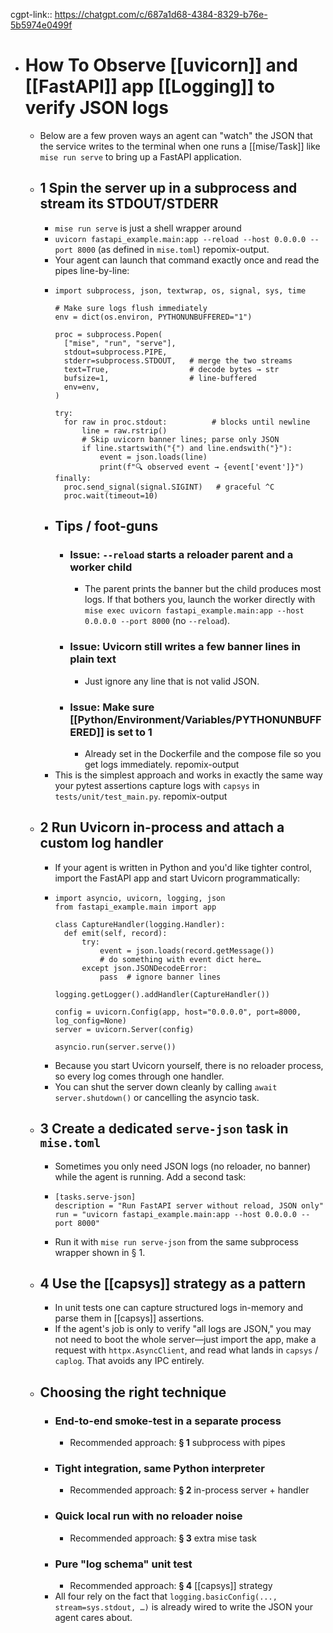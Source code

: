 cgpt-link:: https://chatgpt.com/c/687a1d68-4384-8329-b76e-5b5974e0499f

- # How To Observe [[uvicorn]] and [[FastAPI]] app [[Logging]] to verify JSON logs
	- Below are a few proven ways an agent can "watch" the JSON that the service writes to the terminal when one runs a [[mise/Task]] like `mise run serve` to bring up a FastAPI application.
	- ## 1 Spin the server up in a subprocess and stream its STDOUT/STDERR
		- `mise run serve` is just a shell wrapper around
		- `uvicorn fastapi_example.main:app --reload --host 0.0.0.0 --port 8000` (as defined in `mise.toml`) repomix-output.
		- Your agent can launch that command exactly once and read the pipes line-by-line:
		- ~~~
		  import subprocess, json, textwrap, os, signal, sys, time
		  
		  # Make sure logs flush immediately
		  env = dict(os.environ, PYTHONUNBUFFERED="1")
		  
		  proc = subprocess.Popen(
		    ["mise", "run", "serve"],
		    stdout=subprocess.PIPE,
		    stderr=subprocess.STDOUT,   # merge the two streams
		    text=True,                  # decode bytes → str
		    bufsize=1,                  # line-buffered
		    env=env,
		  )
		  
		  try:
		    for raw in proc.stdout:          # blocks until newline
		        line = raw.rstrip()
		        # Skip uvicorn banner lines; parse only JSON
		        if line.startswith("{") and line.endswith("}"):
		            event = json.loads(line)
		            print(f"🔍 observed event → {event['event']}")
		  finally:
		    proc.send_signal(signal.SIGINT)   # graceful ^C
		    proc.wait(timeout=10)
		  ~~~
		- ## Tips / foot-guns
			- ### Issue: `--reload` starts a **reloader parent** and a **worker child**
				- The parent prints the banner but the child produces most logs. If that bothers you, launch the worker directly with `mise exec uvicorn fastapi_example.main:app --host 0.0.0.0 --port 8000` (no `--reload`).
			- ### Issue: Uvicorn still writes a few banner lines in plain text
				- Just ignore any line that is not valid JSON.
			- ### Issue: Make sure  [[Python/Environment/Variables/PYTHONUNBUFFERED]] is set to 1
				- Already set in the Dockerfile and the compose file so you get logs immediately. repomix-output
		- This is the simplest approach and works in exactly the same way your pytest assertions capture logs with `capsys` in `tests/unit/test_main.py`. repomix-output
	- ## 2 Run Uvicorn **in-process** and attach a custom log handler
		- If your agent is written in Python and you'd like tighter control, import the FastAPI app and start Uvicorn programmatically:
		- ~~~
		  import asyncio, uvicorn, logging, json
		  from fastapi_example.main import app
		  
		  class CaptureHandler(logging.Handler):
		    def emit(self, record):
		        try:
		            event = json.loads(record.getMessage())
		            # do something with event dict here…
		        except json.JSONDecodeError:
		            pass  # ignore banner lines
		  
		  logging.getLogger().addHandler(CaptureHandler())
		  
		  config = uvicorn.Config(app, host="0.0.0.0", port=8000, log_config=None)
		  server = uvicorn.Server(config)
		  
		  asyncio.run(server.serve())
		  ~~~
		- Because you start Uvicorn yourself, there is no reloader process, so every log comes through one handler.
		- You can shut the server down cleanly by calling `await server.shutdown()` or cancelling the asyncio task.
	- ## 3 Create a dedicated **`serve-json`** task in `mise.toml`
		- Sometimes you only need JSON logs (no reloader, no banner) while the agent is running. Add a second task:
		- ~~~
		  [tasks.serve-json]
		  description = "Run FastAPI server without reload, JSON only"
		  run = "uvicorn fastapi_example.main:app --host 0.0.0.0 --port 8000"
		  ~~~
		- Run it with `mise run serve-json` from the same subprocess wrapper shown in § 1.
	- ## 4 Use the **[[capsys]] strategy** as a pattern
		- In unit tests one can capture structured logs in-memory and parse them in [[capsys]] assertions.
		- If the agent's job is only to verify "all logs are JSON," you may not need to boot the whole server—just import the app, make a request with `httpx.AsyncClient`, and read what lands in `capsys` / `caplog`. That avoids any IPC entirely.
	- ## Choosing the right technique
		- ### End-to-end smoke-test in a separate process
			- Recommended approach: **§ 1** subprocess with pipes
		- ### Tight integration, same Python interpreter
			- Recommended approach: **§ 2** in-process server + handler
		- ### Quick local run with no reloader noise
			- Recommended approach: **§ 3** extra mise task
		- ### Pure "log schema" unit test
			- Recommended approach: **§ 4** [[capsys]] strategy
		- All four rely on the fact that `logging.basicConfig(..., stream=sys.stdout, …)` is already wired to write the JSON your agent cares about.